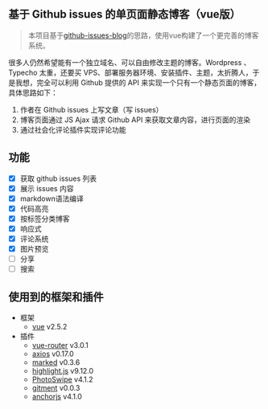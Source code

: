 ## 基于 Github issues 的单页面静态博客（vue版）

> 本项目基于[github-issues-blog](https://github.com/wuhaoworld/github-issues-blog)的思路，使用vue构建了一个更完善的博客系统。

很多人仍然希望能有一个独立域名、可以自由修改主题的博客。Wordpress 、Typecho 太重，还要买 VPS、部署服务器环境、安装插件、主题，太折腾人，于是我想，完全可以利用 Github 提供的 API 来实现一个只有一个静态页面的博客，具体思路如下：

1. 作者在 Github issues 上写文章（写 issues）
2. 博客页面通过 JS Ajax 请求 Github API 来获取文章内容，进行页面的渲染
3. 通过社会化评论插件实现评论功能

## 功能

- [x] 获取 github issues 列表
- [x] 展示 issues 内容
- [x] markdown语法编译
- [x] 代码高亮
- [x] 按标签分类博客
- [x] 响应式
- [x] 评论系统
- [x] 图片预览
- [ ] 分享
- [ ] 搜索

## 使用到的框架和插件

- 框架
  - [vue](https://github.com/vuejs/vue) v2.5.2
- 插件
  - [vue-router](https://github.com/vuejs/vue-router) v3.0.1
  - [axios](https://github.com/axios/axios) v0.17.0
  - [marked](https://github.com/chjj/marked) v0.3.6
  - [highlight.js](https://github.com/isagalaev/highlight.js) v9.12.0
  - [PhotoSwipe](https://github.com/dimsemenov/PhotoSwipe) v4.1.2
  - [gitment](https://github.com/imsun/gitment) v0.0.3
  - [anchorjs](https://github.com/bryanbraun/anchorjs) v4.1.0